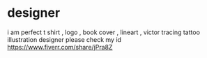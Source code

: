 # designer
i am perfect t shirt , logo , book cover , lineart , victor tracing tattoo illustration designer please check my id
https://www.fiverr.com/share/jPra8Z
